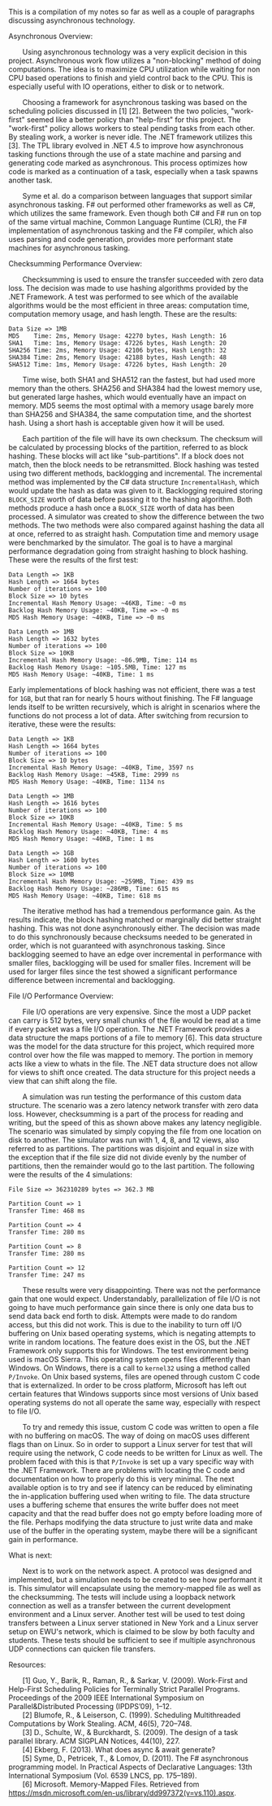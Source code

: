 This is a compilation of my notes so far as well as a couple of paragraphs discussing asynchronous technology.

Asynchronous Overview:

&nbsp;&nbsp;&nbsp;&nbsp;&nbsp;&nbsp; Using asynchronous technology was a very explicit decision in this project. Asynchronous work flow utilizes a "non-blocking" method of doing computations. The idea is to maximize CPU utilization while waiting for non CPU based operations to finish and yield control back to the CPU. This is especially useful with IO operations, either to disk or to network. 

&nbsp;&nbsp;&nbsp;&nbsp;&nbsp;&nbsp; Choosing a framework for asynchronous tasking was based on the scheduling policies discussed in [1] [2]. Between the two policies, "work-first" seemed like a better policy than "help-first" for this project. The "work-first" policy allows workers to steal pending tasks from each other. By stealing work, a worker is never idle. The .NET framework utilizes this [3]. The TPL library evolved in .NET 4.5 to improve how asynchronous tasking functions through the use of a state machine and parsing and generating code marked as asynchronous. This process optimizes how code is marked as a continuation of a task, especially when a task spawns another task.

&nbsp;&nbsp;&nbsp;&nbsp;&nbsp;&nbsp; Syme et al. do a comparison between languages that support similar asynchronous tasking. F# out performed other frameworks as well as C#, which utilizes the same framework. Even though both C# and F# run on top of the same virtual machine, Common Language Runtime (CLR), the F# implementation of asynchronous tasking and the F# compiler, which also uses parsing and code generation, provides more performant state machines for asynchronous tasking. 

Checksumming Performance Overview:

&nbsp;&nbsp;&nbsp;&nbsp;&nbsp;&nbsp; Checksumming is used to ensure the transfer succeeded with zero data loss. The decision was made to use hashing algorithms provided by the .NET Framework. A test was performed to see which of the available algorithms would be the most efficient in three areas: computation time, computation memory usage, and hash length. These are the results:

```
Data Size => 1MB
MD5    Time: 2ms, Memory Usage: 42270 bytes, Hash Length: 16
SHA1   Time: 1ms, Memory Usage: 47226 bytes, Hash Length: 20
SHA256 Time: 2ms, Memory Usage: 42106 bytes, Hash Length: 32
SHA384 Time: 2ms, Memory Usage: 42188 bytes, Hash Length: 48
SHA512 Time: 1ms, Memory Usage: 47226 bytes, Hash Length: 20
```

&nbsp;&nbsp;&nbsp;&nbsp;&nbsp;&nbsp; Time wise, both SHA1 and SHA512 ran the fastest, but had used more memory than the others. SHA256 and SHA384 had the lowest memory use, but generated large hashes, which would eventually have an impact on memory. MD5 seems the most optimal with a memory usage barely more than SHA256 and SHA384, the same computation time, and the shortest hash. Using a short hash is acceptable given how it will be used.

&nbsp;&nbsp;&nbsp;&nbsp;&nbsp;&nbsp; Each partition of the file will have its own checksum. The checksum will be calculated by processing blocks of the partition, referred to as block hashing. These blocks will act like "sub-partitions". If a block does not match, then the block needs to be retransmitted. Block hashing was tested using two different methods, backlogging and incremental. The incremental method was implemented by the C# data structure `IncrementalHash`, which would update the hash as data was given to it. Backlogging required storing `BLOCK_SIZE` worth of data before passing it to the hashing algorithm. Both methods produce a hash once a `BLOCK_SIZE` worth of data has been processed. A simulator was created to show the difference between the two methods. The two methods were also compared against hashing the data all at once, referred to as straight hash. Computation time and memory usage were benchmarked by the simulator. The goal is to have a marginal performance degradation going from straight hashing to block hashing. These were the results of the first test:

```
Data Length => 1KB
Hash Length => 1664 bytes
Number of iterations => 100
Block Size => 10 bytes
Incremental Hash Memory Usage: ~46KB, Time: ~0 ms
Backlog Hash Memory Usage: ~40KB, Time => ~0 ms
MD5 Hash Memory Usage: ~40KB, Time => ~0 ms

Data Length => 1MB
Hash Length => 1632 bytes
Number of iterations => 100
Block Size => 10KB
Incremental Hash Memory Usage: ~86.9MB, Time: 114 ms
Backlog Hash Memory Usage: ~105.5MB, Time: 127 ms
MD5 Hash Memory Usage: ~40KB, Time: 1 ms
```

Early implementations of block hashing was not efficient, there was a test for `1GB`, but that ran for nearly 5 hours without finishing. The F# language lends itself to be written recursively, which is alright in scenarios where the functions do not process a lot of data. After switching from recursion to iterative, these were the results:

```
Data Length => 1KB
Hash Length => 1664 bytes
Number of iterations => 100
Block Size => 10 bytes
Incremental Hash Memory Usage: ~40KB, Time, 3597 ns
Backlog Hash Memory Usage: ~45KB, Time: 2999 ns
MD5 Hash Memory Usage: ~40KB, Time: 1134 ns

Data Length => 1MB
Hash Length => 1616 bytes
Number of iterations => 100
Block Size => 10KB
Incremental Hash Memory Usage: ~40KB, Time: 5 ms
Backlog Hash Memory Usage: ~40KB, Time: 4 ms
MD5 Hash Memory Usage: ~40KB, Time: 1 ms

Data Length => 1GB
Hash Length => 1600 bytes
Number of iterations => 100
Block Size => 10MB
Incremental Hash Memory Usage: ~259MB, Time: 439 ms
Backlog Hash Memory Usage: ~286MB, Time: 615 ms
MD5 Hash Memory Usage: ~40KB, Time: 618 ms
```

&nbsp;&nbsp;&nbsp;&nbsp;&nbsp;&nbsp; The iterative method has had a tremendous performance gain. As the results indicate, the block hashing matched or marginally did better straight hashing. This was not done asynchronously either. The decision was made to do this synchronously because checksums needed to be generated in order, which is not guaranteed with asynchronous tasking. Since backlogging seemed to have an edge over incremental in performance with smaller files, backlogging will be used for smaller files. Increment will be used for larger files since the test showed a significant performance difference between incremental and backlogging.

File I/O Performance Overview:

&nbsp;&nbsp;&nbsp;&nbsp;&nbsp;&nbsp; File I/O operations are very expensive. Since the most a UDP packet can carry is 512 bytes, very small chunks of the file would be read at a time if every packet was a file I/O operation. The .NET Framework provides a data structure the maps portions of a file to memory [6]. This data structure was the model for the data structure for this project, which required more control over how the file was mapped to memory. The portion in memory acts like a view to whats in the file. The .NET data structure does not allow for views to shift once created. The data structure for this project needs a view that can shift along the file.

&nbsp;&nbsp;&nbsp;&nbsp;&nbsp;&nbsp; A simulation was run testing the performance of this custom data structure. The scenario was a zero latency network transfer with zero data loss. However, checksumming is a part of the process for reading and writing, but the speed of this as shown above makes any latency negligible. The scenario was simulated by simply copying the file from one location on disk to another. The simulator was run with 1, 4, 8, and 12 views, also referred to as partitions. The partitions was disjoint and equal in size with the exception that if the file size did not divide evenly by the number of partitions, then the remainder would go to the last partition. The following were the results of the 4 simulations:

```
File Size => 362310289 bytes => 362.3 MB

Partition Count => 1
Transfer Time: 468 ms

Partition Count => 4
Transfer Time: 280 ms

Partition Count => 8
Transfer Time: 280 ms

Partition Count => 12
Transfer Time: 247 ms
```

&nbsp;&nbsp;&nbsp;&nbsp;&nbsp;&nbsp; These results were very disappointing. There was not the performance gain that one would expect. Understandably, parallelization of file I/O is not going to have much performance gain since there is only one data bus to send data back end forth to disk. Attempts were made to do random access, but this did not work. This is due to the inability to turn off I/O buffering on Unix based operating systems, which is negating attempts to write in random locations. The feature does exist in the OS, but the .NET Framework only supports this for Windows. The test environment being used is macOS Sierra. This operating system opens files differently than Windows. On Windows, there is a call to `kernel32` using a method called `P/Invoke`. On Unix based systems, files are opened through custom C code that is externalized. In order to be cross platform, Microsoft has left out certain features that Windows supports since most versions of Unix based operating systems do not all operate the same way, especially with respect to file I/O.

&nbsp;&nbsp;&nbsp;&nbsp;&nbsp;&nbsp; To try and remedy this issue, custom C code was written to open a file with no buffering on macOS. The way of doing on macOS uses different flags than on Linux. So in order to support a Linux server for test that will require using the network, C code needs to be written for Linux as well. The problem faced with this is that `P/Invoke` is set up a vary specific way with the .NET Framework. There are problems with locating the C code and documentation on how to properly do this is very minimal. The next available option is to try and see if latency can be reduced by eliminating the in-application buffering used when writing to file. The data structure uses a buffering scheme that ensures the write buffer does not meet capacity and that the read buffer does not go empty before loading more of the file. Perhaps modifying the data structure to just write data and make use of the buffer in the operating system, maybe there will be a significant gain in performance.

What is next:

&nbsp;&nbsp;&nbsp;&nbsp;&nbsp;&nbsp; Next is to work on the network aspect. A protocol was designed and implemented, but a simulation needs to be created to see how performant it is. This simulator will encapsulate using the memory-mapped file as well as the checksumming. The tests will include using a loopback network connection as well as a transfer between the current development environment and a Linux server. Another test will be used to test doing transfers between a Linux server stationed in New York and a Linux server setup on EWU's network, which is claimed to be slow by both faculty and students. These tests should be sufficient to see if multiple asynchronous UDP connections can quicken file transfers.

Resources:

&nbsp;&nbsp;&nbsp;&nbsp;&nbsp;&nbsp; [1] Guo, Y., Barik, R., Raman, R., & Sarkar, V. (2009). Work-First and Help-First Scheduling Policies for Terminally Strict Parallel Programs. Proceedings of the 2009 IEEE International Symposium on Parallel&Distributed Processing (IPDPS’09), 1–12.  <br/>
&nbsp;&nbsp;&nbsp;&nbsp;&nbsp;&nbsp; [2] Blumofe, R., & Leiserson, C. (1999). Scheduling Multithreaded Computations by Work Stealing. ACM, 46(5), 720–748. <br />
&nbsp;&nbsp;&nbsp;&nbsp;&nbsp;&nbsp; [3] D., Schulte, W., & Burckhardt, S. (2009). The design of a task parallel library. ACM SIGPLAN Notices, 44(10), 227. <br />
&nbsp;&nbsp;&nbsp;&nbsp;&nbsp;&nbsp; [4] Ekberg, F. (2013). What does async & await generate? <br />
&nbsp;&nbsp;&nbsp;&nbsp;&nbsp;&nbsp; [5] Syme, D., Petricek, T., & Lomov, D. (2011). The F# asynchronous programming model. In Practical Aspects of Declarative Languages: 13th International Symposium (Vol. 6539 LNCS, pp. 175–189). <br />
&nbsp;&nbsp;&nbsp;&nbsp;&nbsp;&nbsp; [6] Microsoft. Memory-Mapped Files. Retrieved from https://msdn.microsoft.com/en-us/library/dd997372(v=vs.110).aspx.

